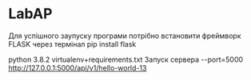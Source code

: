 # LabAP
Для успішного заупуску програми потрібно встановити фреймворк FLASK через термінал
pip install flask

python 3.8.2 virtualenv+requirements.txt
Запуск сервера
--port=5000
http://127.0.0.1:5000/api/v1/hello-world-13
